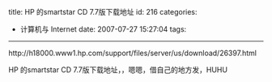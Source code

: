title: HP 的smartstar CD 7.7版下载地址
id: 216
categories:
  - 计算机与 Internet
date: 2007-07-27 15:27:04
tags:
---

<div id="msgcns!9697D6160EFEBC17!1128" class="bvMsg">http://h18000.www1.hp.com/support/files/server/us/download/26397.html

HP 的smartstar CD 7.7版下载地址，，嗯嗯，借自己的地方发，HUHU</div>